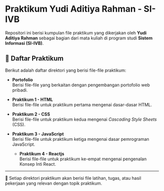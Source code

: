 # Praktikum Yudi Aditiya Rahman - SI-IVB

Repositori ini berisi kumpulan file praktikum yang dikerjakan oleh **Yudi Aditiya Rahman** sebagai bagian dari mata kuliah di program studi **Sistem Informasi (SI-IVB)**.

## 📁 Daftar Praktikum

Berikut adalah daftar direktori yang berisi file-file praktikum:

- **Portofolio**  
  Berisi file-file yang berkaitan dengan pengembangan portofolio web pribadi.

- **Praktikum 1 - HTML**  
  Berisi file-file untuk praktikum pertama mengenai dasar-dasar HTML.

- **Praktikum 2 - CSS**  
  Berisi file-file untuk praktikum kedua mengenai *Cascading Style Sheets* (CSS).

- **Praktikum 3 - JavaScript**  
  Berisi file-file untuk praktikum ketiga mengenai dasar pemrograman JavaScript.

  - **Praktikum 4 - Reactjs**  
  Berisi file-file untuk praktikum ke-empat mengenai pengenalan Konsep Inti React.

---

📌 Setiap direktori praktikum akan berisi file latihan, tugas, atau hasil pekerjaan yang relevan dengan topik praktikum.